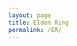 ```yaml
---
layout: page
title: Elden Ring
permalink: /ER/
---
```



<!DOCTYPE html>
<html>
<head>
<title>Welcome to the Elden Ring Rant!</title>
</head>

</html>
